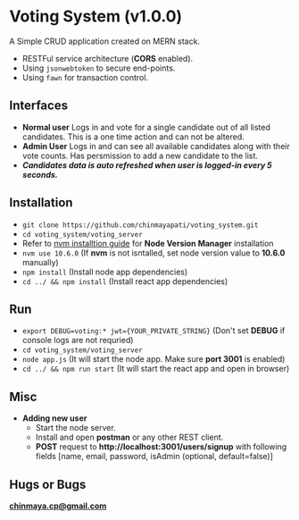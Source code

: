 # Voting System (v1.0.0)
A Simple CRUD application created on MERN stack.
- RESTFul service architecture (**CORS** enabled).
- Using `jsonwebtoken` to secure end-points.
- Using `fawn` for transaction control.
## Interfaces
- **Normal user**
    Logs in and vote for a single candidate out of all listed candidates.
    This is a one time action and can not be altered.
- **Admin User**
    Logs in and can see all available candidates along with their vote counts.
    Has persmission to add a new candidate to the list.
- **_Candidates data is auto refreshed when user is logged-in every 5 seconds._**

## Installation
- `git clone https://github.com/chinmayapati/voting_system.git`
- `cd voting_system/voting_server`
- Refer to [nvm installtion guide](https://nodesource.com/blog/installing-node-js-tutorial-using-nvm-on-mac-os-x-and-ubuntu/) for **Node Version Manager** installation
- `nvm use 10.6.0` (If **nvm** is not isntalled, set node version value to **10.6.0** manually)
- `npm install` (Install node app dependencies)
- `cd ../ && npm install` (Install react app dependencies)

## Run
- `export DEBUG=voting:* jwt={YOUR_PRIVATE_STRING}` (Don't set **DEBUG** if console logs are not requried)
- `cd voting_system/voting_server`
- `node app.js` (It will start the node app. Make sure **port 3001** is enabled)
- `cd ../ && npm run start` (It will start the react app and open in browser)

## Misc
- **Adding new user**
    - Start the node server.
    - Install and open **postman** or any other REST client.
    - **POST** request to **http://localhost:3001/users/signup** with following fields [name, email, password, isAdmin (optional, default=false)]

## Hugs or Bugs
**[chinmaya.cp@gmail.com](mailto:chinmaya.cp@gmail.com)**
